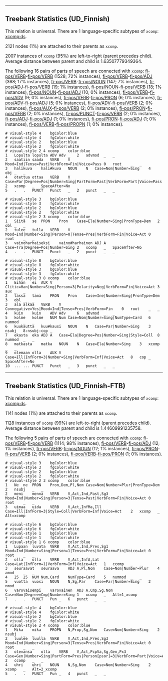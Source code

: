

--------------------------------------------------------------------------------

## Treebank Statistics (UD_Finnish)

This relation is universal.
There are 1 language-specific subtypes of `xcomp`: [xcomp:ds]().

2121 nodes (1%) are attached to their parents as `xcomp`.

2007 instances of `xcomp` (95%) are left-to-right (parent precedes child).
Average distance between parent and child is 1.63507779349364.

The following 16 pairs of parts of speech are connected with `xcomp`: [fi-pos/VERB]()-[fi-pos/VERB]() (1528; 72% instances), [fi-pos/VERB]()-[fi-pos/ADJ]() (368; 17% instances), [fi-pos/VERB]()-[fi-pos/NOUN]() (147; 7% instances), [fi-pos/ADJ]()-[fi-pos/VERB]() (19; 1% instances), [fi-pos/NOUN]()-[fi-pos/VERB]() (18; 1% instances), [fi-pos/NOUN]()-[fi-pos/ADJ]() (10; 0% instances), [fi-pos/VERB]()-[fi-pos/ADV]() (9; 0% instances), [fi-pos/VERB]()-[fi-pos/PRON]() (6; 0% instances), [fi-pos/ADV]()-[fi-pos/ADJ]() (5; 0% instances), [fi-pos/ADV]()-[fi-pos/VERB]() (2; 0% instances), [fi-pos/AUX]()-[fi-pos/VERB]() (2; 0% instances), [fi-pos/PRON]()-[fi-pos/VERB]() (2; 0% instances), [fi-pos/PUNCT]()-[fi-pos/VERB]() (2; 0% instances), [fi-pos/ADJ]()-[fi-pos/ADJ]() (1; 0% instances), [fi-pos/PRON]()-[fi-pos/ADJ]() (1; 0% instances), [fi-pos/VERB]()-[fi-pos/PROPN]() (1; 0% instances).


~~~ conllu
# visual-style 4	bgColor:blue
# visual-style 4	fgColor:white
# visual-style 2	bgColor:blue
# visual-style 2	fgColor:white
# visual-style 2 4 xcomp	color:blue
1	Lopulta	lopulta	ADV	Adv	_	2	advmod	_	_
2	saatiin	saada	VERB	V	Mood=Ind|Tense=Past|VerbForm=Fin|Voice=Pass	0	root	_	_
3	halikuva	hali#kuva	NOUN	N	Case=Nom|Number=Sing	4	obj	_	_
4	otettua	ottaa	VERB	V	Case=Par|Degree=Pos|Number=Sing|PartForm=Past|VerbForm=Part|Voice=Pass	2	xcomp	_	SpaceAfter=No
5	.	.	PUNCT	Punct	_	2	punct	_	_

~~~


~~~ conllu
# visual-style 3	bgColor:blue
# visual-style 3	fgColor:white
# visual-style 2	bgColor:blue
# visual-style 2	fgColor:white
# visual-style 2 3 xcomp	color:blue
1	Siitä	se	PRON	Pron	Case=Ela|Number=Sing|PronType=Dem	2	obl	_	_
2	tulee	tulla	VERB	V	Mood=Ind|Number=Sing|Person=0|Tense=Pres|VerbForm=Fin|Voice=Act	0	root	_	_
3	vainoharhaiseksi	vaino#harhainen	ADJ	A	Case=Tra|Degree=Pos|Number=Sing	2	xcomp	_	SpaceAfter=No
4	.	.	PUNCT	Punct	_	2	punct	_	_

~~~


~~~ conllu
# visual-style 8	bgColor:blue
# visual-style 8	fgColor:white
# visual-style 3	bgColor:blue
# visual-style 3	fgColor:white
# visual-style 3 8 xcomp	color:blue
1	Eihän	ei	AUX	V	Clitic=Han|Number=Sing|Person=3|Polarity=Neg|VerbForm=Fin|Voice=Act	3	aux	_	_
2	tässä	tämä	PRON	Pron	Case=Ine|Number=Sing|PronType=Dem	3	obl	_	_
3	ala	alkaa	VERB	V	Connegative=Yes|Mood=Ind|Tense=Pres|VerbForm=Fin	0	root	_	_
4	kuin	kuin	ADV	Adv	_	6	advmod	_	_
5	kolme	kolme	NUM	Num	Case=Nom|Number=Sing|NumType=Card	6	nummod	_	_
6	kuukautta	kuu#kausi	NOUN	N	Case=Par|Number=Sing	3	nsubj	8:nsubj:cop	_
7	ekasta	eka	ADJ	A	Case=Ela|Degree=Pos|Number=Sing|Style=Coll	8	nummod	_	_
8	matkasta	matka	NOUN	N	Case=Ela|Number=Sing	3	xcomp	_	_
9	olemaan	olla	AUX	V	Case=Ill|InfForm=3|Number=Sing|VerbForm=Inf|Voice=Act	8	cop	_	SpaceAfter=No
10	...	...	PUNCT	Punct	_	3	punct	_	_

~~~




--------------------------------------------------------------------------------

## Treebank Statistics (UD_Finnish-FTB)

This relation is universal.
There are 1 language-specific subtypes of `xcomp`: [xcomp:ds]().

1141 nodes (1%) are attached to their parents as `xcomp`.

1128 instances of `xcomp` (99%) are left-to-right (parent precedes child).
Average distance between parent and child is 1.44609991235758.

The following 5 pairs of parts of speech are connected with `xcomp`: [fi-pos/VERB]()-[fi-pos/VERB]() (1114; 98% instances), [fi-pos/VERB]()-[fi-pos/ADJ]() (12; 1% instances), [fi-pos/VERB]()-[fi-pos/NOUN]() (12; 1% instances), [fi-pos/PRON]()-[fi-pos/VERB]() (2; 0% instances), [fi-pos/VERB]()-[fi-pos/PRON]() (1; 0% instances).


~~~ conllu
# visual-style 3	bgColor:blue
# visual-style 3	fgColor:white
# visual-style 2	bgColor:blue
# visual-style 2	fgColor:white
# visual-style 2 3 xcomp	color:blue
1	Ne	ne	PRON	Pron,Dem,Pl,Nom	Case=Nom|Number=Plur|PronType=Dem	2	nsubj	_	_
2	meni	mennä	VERB	V,Act,Ind,Past,Sg3	Mood=Ind|Number=Sing|Person=3|Tense=Past|VerbForm=Fin|Voice=Act	0	root	_	_
3	uimaa	uida	VERB	V,Act,InfMa,Ill	Case=Ill|InfForm=3|Style=Coll|VerbForm=Inf|Voice=Act	2	xcomp	_	Alt=xcomp

~~~


~~~ conllu
# visual-style 6	bgColor:blue
# visual-style 6	fgColor:white
# visual-style 1	bgColor:blue
# visual-style 1	fgColor:white
# visual-style 1 6 xcomp	color:blue
1	Lupaan	luvata	VERB	V,Act,Ind,Pres,Sg1	Mood=Ind|Number=Sing|Person=1|Tense=Pres|VerbForm=Fin|Voice=Act	0	root	_	_
2	olla	olla	VERB	V,Act,InfA,Lat	Case=Lat|InfForm=1|VerbForm=Inf|Voice=Act	1	ccomp	_	_
3	seuraavat	seuraava	ADJ	A,Pl,Nom	Case=Nom|Number=Plur	4	amod	_	_
4	25	25	NUM	Num,Card	NumType=Card	5	nummod	_	_
5	vuotta	vuosi	NOUN	N,Sg,Par	Case=Par|Number=Sing	2	nmod	_	_
6	varovaisempi	varovainen	ADJ	A,Cmp,Sg,Nom	Case=Nom|Degree=Cmp|Number=Sing	1	xcomp	_	Alt=1_xcomp
7	.	.	PUNCT	Pun	_	6	punct	_	_

~~~


~~~ conllu
# visual-style 4	bgColor:blue
# visual-style 4	fgColor:white
# visual-style 2	bgColor:blue
# visual-style 2	fgColor:white
# visual-style 2 4 xcomp	color:blue
1	Mika	mika	PROPN	N,Prop,Sg,Nom	Case=Nom|Number=Sing	2	nsubj	_	_
2	luulee	luulla	VERB	V,Act,Ind,Pres,Sg3	Mood=Ind|Number=Sing|Person=3|Tense=Pres|VerbForm=Fin|Voice=Act	0	root	_	_
3	olevansa	olla	VERB	V,Act,PcpVa,Sg,Gen,Px3	Case=Gen|Number=Sing|PartForm=Pres|Person[psor]=3|VerbForm=Part|Voice=Act	2	ccomp	_	_
4	uhri	uhri	NOUN	N,Sg,Nom	Case=Nom|Number=Sing	2	xcomp	_	Alt=2_xcomp
5	.	.	PUNCT	Pun	_	4	punct	_	_

~~~


